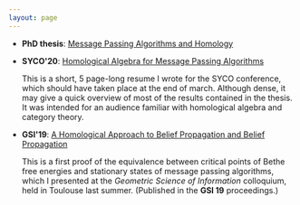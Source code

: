 ```yaml
---
layout: page
---
```


- __PhD thesis__: [Message Passing Algorithms and Homology][phd]

- __SYCO'20__: [Homological Algebra for Message Passing Algorithms][syco]

    This is a short, 5 page-long resume I wrote for the SYCO conference, 
    which should have taken place at the end of march.
    Although dense, it may give a quick overview of 
    most of the results contained in the thesis. 
    It was intended for an audience familiar with homological algebra and 
    category theory.

- __GSI'19__:
[A Homological Approach to Belief Propagation and Belief Propagation][gsi]
    
    This is a first proof of the equivalence between critical points 
    of Bethe free energies and stationary states of message passing algorithms, 
    which I presented at the _Geometric Science of Information_ colloquium, 
    held in Toulouse last summer. (Published in the __GSI 19__ proceedings.)


[phd]:/assets/bib/Peltre-Message_Passing_Algorithms_and_Homology.pdf 
[syco]:/assets/bib/Peltre-Homological_Algebra_for_Message_Passing_Algorithms.pdf
[gsi]:/https://arxiv.org/abs/1903.06088.pdf
